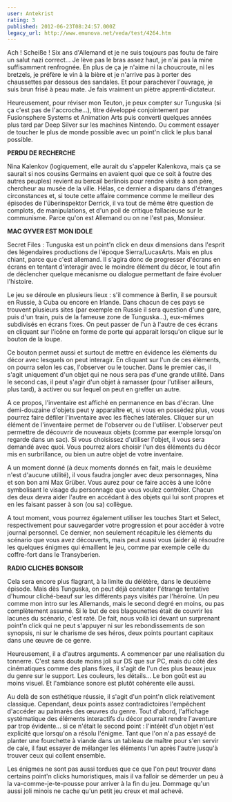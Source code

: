 ```yaml
---
user: Antekrist
rating: 3
published: 2012-06-23T08:24:57.000Z
legacy_url: http://www.emunova.net/veda/test/4264.htm
---
```

Ach ! Scheiße ! Six ans d'Allemand et je ne suis toujours pas foutu de faire un salut nazi correct... Je lève pas le bras assez haut, je n'ai pas la mine suffisamment renfrognée. En plus de ça je n'aime ni la choucroute, ni les bretzels, je préfère le vin à la bière et je n'arrive pas à porter des chaussettes par dessous des sandales. Et pour parachever l'ouvrage, je suis brun frisé à peau mate. Je fais vraiment un piètre apprenti-dictateur.  

Heureusement, pour réviser mon Teuton, je peux compter sur Tunguska (si ça c'est pas de l'accroche...), titre développé conjointement par Fusionsphere Systems et Animation Arts puis converti quelques années plus tard par Deep Silver sur les machines Nintendo. Ou comment essayer de toucher le plus de monde possible avec un point'n click le plus banal possible.  

  

**PERDU DE RECHERCHE**  

Nina Kalenkov (logiquement, elle aurait du s'appeler Kalenkova, mais ça se saurait si nos cousins Germains en avaient quoi que ce soit à foutre des autres peuples) revient au bercail berlinois pour rendre visite à son père, chercheur au musée de la ville. Hélas, ce dernier a disparu dans d'étranges circonstances et, si toute cette affaire commence comme le meilleur des épisodes de l'überinspektor Derrick, il va tout de même être question de complots, de manipulations, et d'un poil de critique fallacieuse sur le communisme. Parce qu'on est Allemand ou on ne l'est pas, Monsieur.  

  

**MAC GYVER EST MON IDOLE**  

Secret Files : Tunguska est un point'n click en deux dimensions dans l'esprit des légendaires productions de l'époque Sierra/LucasArts. Mais en plus chiant, parce que c'est allemand. Il s'agira donc de progresser d'écrans en écrans en tentant d'interagir avec le moindre élément du décor, le tout afin de déclencher quelque mécanisme ou dialogue permettant de faire évoluer l'histoire.  

Le jeu se déroule en plusieurs lieux : s'il commence à Berlin, il se poursuit en Russie, à Cuba ou encore en Irlande. Dans chacun de ces pays se trouvent plusieurs sites (par exemple en Russie il sera question d'une gare, puis d'un train, puis de la fameuse zone de Tunguska...), eux-mêmes subdivisés en écrans fixes. On peut passer de l'un à l'autre de ces écrans en cliquant sur l'icône en forme de porte qui apparait lorsqu'on clique sur le bouton de la loupe.  

Ce bouton permet aussi et surtout de mettre en évidence les éléments du décor avec lesquels on peut interagir. En cliquant sur l'un de ces éléments, on pourra selon les cas, l'observer ou le toucher. Dans le premier cas, il s'agit uniquement d'un objet qui ne nous sera pas d'une grande utilité. Dans le second cas, il peut s'agir d'un objet à ramasser (pour l'utiliser ailleurs, plus tard), à activer ou sur lequel on peut en greffer un autre.  

A ce propos, l'inventaire est affiché en permanence en bas d'écran. Une demi-douzaine d'objets peut y apparaître et, si vous en possédez plus, vous pourrez faire défiler l'inventaire avec les flèches latérales. Cliquer sur un élément de l'inventaire permet de l'observer ou de l'utiliser. L'observer peut permettre de découvrir de nouveaux objets (comme par exemple lorsqu'on regarde dans un sac). Si vous choisissez d'utiliser l'objet, il vous sera demandé avec quoi. Vous pourrez alors choisir l'un des éléments du décor mis en surbrillance, ou bien un autre objet de votre inventaire.  

A un moment donné (à deux moments donnés en fait, mais le deuxième n'est d'aucune utilité), il vous faudra jongler avec deux personnages, Nina et son bon ami Max Grüber. Vous aurez pour ce faire accès à une icône symbolisant le visage du personnage que vous voulez contrôler. Chacun des deux devra aider l'autre en accédant à des objets qui lui sont propres et en les faisant passer à son (ou sa) collègue.  

A tout moment, vous pourrez également utiliser les touches Start et Select, respectivement pour sauvegarder votre progression et pour accéder à votre journal personnel. Ce dernier, non seulement récapitule les éléments du scénario que vous avez découverts, mais peut aussi vous (aider à) résoudre les quelques énigmes qui émaillent le jeu, comme par exemple celle du coffre-fort dans le Transyberien.  

  

**RADIO CLICHES BONSOIR**  

Cela sera encore plus flagrant, à la limite du délétère, dans le deuxième épisode. Mais dès Tunguska, on peut déjà constater l'étrange tentative d'humour cliché-beauf sur les différents pays visités par l'héroïne. Un peu comme mon intro sur les Allemands, mais le second degré en moins, ou pas complètement assumé. Si le but de ces blagounettes était de couvrir les lacunes du scénario, c'est raté. De fait, nous voilà ici devant un surprenant point'n click qui ne peut s'appuyer ni sur les rebondissements de son synopsis, ni sur le charisme de ses héros, deux points pourtant capitaux dans une œuvre de ce genre.  

Heureusement, il a d'autres arguments. A commencer par une réalisation du tonnerre. C'est sans doute moins joli sur DS que sur PC, mais du côté des cinématiques comme des plans fixes, il s'agit de l'un des plus beaux jeux du genre sur le support. Les couleurs, les détails... Le bon goût est au moins visuel. Et l'ambiance sonore est plutôt cohérente elle aussi.  

Au delà de son esthétique réussie, il s'agit d'un point'n click relativement classique. Cependant, deux points assez contradictoires l'empêchent d'accéder au palmarès des œuvres du genre. Tout d'abord, l'affichage systématique des éléments interactifs du décor pourrait rendre l'aventure par trop évidente... si ce n'était le second point : l'intérêt d'un objet n'est explicité que lorsqu'on a résolu l'énigme. Tant que l'on n'a pas essayé de planter une fourchette à viande dans un tableau de maître pour s'en servir de cale, il faut essayer de mélanger les éléments l'un après l'autre jusqu'à trouver ceux qui collent ensemble.  

Les énigmes ne sont pas aussi tordues que ce que l'on peut trouver dans certains point'n clicks humoristiques, mais il va falloir se démerder un peu à la va-comme-je-te-pousse pour arriver à la fin du jeu. Dommage qu'un aussi joli minois ne cache qu'un petit jeu creux et mal achevé.